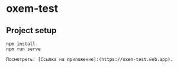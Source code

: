 # oxem-test

## Project setup
```
npm install
npm run serve
```

```
Посмотреть: [Ссылка на приложение]:(https://oxen-test.web.app).
```
